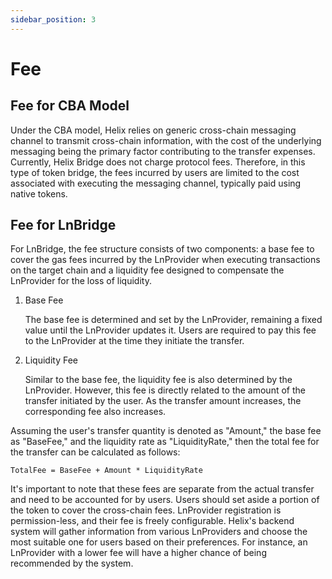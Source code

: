 ```yaml
---
sidebar_position: 3
---
```


# Fee

## Fee for CBA Model

Under the CBA model, Helix relies on generic cross-chain messaging channel to transmit cross-chain information, with the cost of the underlying messaging being the primary factor contributing to the transfer expenses. Currently, Helix Bridge does not charge protocol fees. Therefore, in this type of token bridge, the fees incurred by users are limited to the cost associated with executing the messaging channel, typically paid using native tokens.

## Fee for LnBridge

For LnBridge, the fee structure consists of two components: a base fee to cover the gas fees incurred by the LnProvider when executing transactions on the target chain and a liquidity fee designed to compensate the LnProvider for the loss of liquidity.

1. Base Fee

   The base fee is determined and set by the LnProvider, remaining a fixed value until the LnProvider updates it. Users are required to pay this fee to the LnProvider at the time they initiate the transfer.

2. Liquidity Fee

   Similar to the base fee, the liquidity fee is also determined by the LnProvider. However, this fee is directly related to the amount of the transfer initiated by the user. As the transfer amount increases, the corresponding fee also increases.

Assuming the user's transfer quantity is denoted as "Amount," the base fee as "BaseFee," and the liquidity rate as "LiquidityRate," then the total fee for the transfer can be calculated as follows:

```
TotalFee = BaseFee + Amount * LiquidityRate
```

It's important to note that these fees are separate from the actual transfer and need to be accounted for by users. Users should set aside a portion of the token to cover the cross-chain fees. LnProvider registration is permission-less, and their fee is freely configurable. Helix's backend system will gather information from various LnProviders and choose the most suitable one for users based on their preferences. For instance, an LnProvider with a lower fee will have a higher chance of being recommended by the system.
